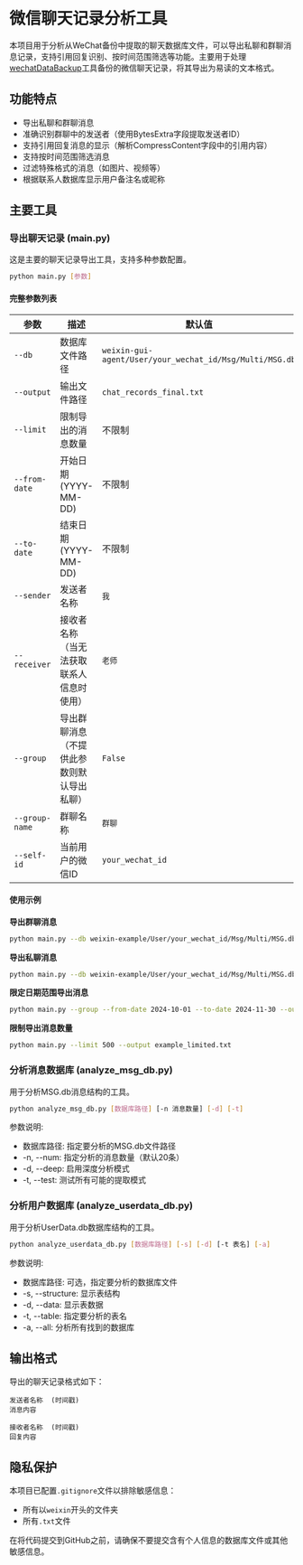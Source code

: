 # 微信聊天记录分析工具

本项目用于分析从WeChat备份中提取的聊天数据库文件，可以导出私聊和群聊消息记录，支持引用回复识别、按时间范围筛选等功能。主要用于处理[wechatDataBackup](https://github.com/git-jiadong/wechatDataBackup)工具备份的微信聊天记录，将其导出为易读的文本格式。

## 功能特点

- 导出私聊和群聊消息
- 准确识别群聊中的发送者（使用BytesExtra字段提取发送者ID）
- 支持引用回复消息的显示（解析CompressContent字段中的引用内容）
- 支持按时间范围筛选消息
- 过滤特殊格式的消息（如图片、视频等）
- 根据联系人数据库显示用户备注名或昵称

## 主要工具

### 导出聊天记录 (main.py)

这是主要的聊天记录导出工具，支持多种参数配置。

```bash
python main.py [参数]
```

#### 完整参数列表

| 参数 | 描述 | 默认值 |
|------|------|--------|
| `--db` | 数据库文件路径 | `weixin-gui-agent/User/your_wechat_id/Msg/Multi/MSG.db` |
| `--output` | 输出文件路径 | `chat_records_final.txt` |
| `--limit` | 限制导出的消息数量 | 不限制 |
| `--from-date` | 开始日期 (YYYY-MM-DD) | 不限制 |
| `--to-date` | 结束日期 (YYYY-MM-DD) | 不限制 |
| `--sender` | 发送者名称 | `我` |
| `--receiver` | 接收者名称（当无法获取联系人信息时使用） | `老师` |
| `--group` | 导出群聊消息（不提供此参数则默认导出私聊） | `False` |
| `--group-name` | 群聊名称 | `群聊` |
| `--self-id` | 当前用户的微信ID | `your_wechat_id` |

#### 使用示例

**导出群聊消息**
```bash
python main.py --db weixin-example/User/your_wechat_id/Msg/Multi/MSG.db --output example_group_chat.txt --group
```

**导出私聊消息**
```bash
python main.py --db weixin-example/User/your_wechat_id/Msg/Multi/MSG.db --output example_private_chat.txt
```

**限定日期范围导出消息**
```bash
python main.py --group --from-date 2024-10-01 --to-date 2024-11-30 --output example_oct_nov_chat.txt
```

**限制导出消息数量**
```bash
python main.py --limit 500 --output example_limited.txt
```

### 分析消息数据库 (analyze_msg_db.py)

用于分析MSG.db消息结构的工具。

```bash
python analyze_msg_db.py [数据库路径] [-n 消息数量] [-d] [-t]
```

参数说明:
- 数据库路径: 指定要分析的MSG.db文件路径
- -n, --num: 指定分析的消息数量（默认20条）
- -d, --deep: 启用深度分析模式
- -t, --test: 测试所有可能的提取模式

### 分析用户数据库 (analyze_userdata_db.py)

用于分析UserData.db数据库结构的工具。

```bash
python analyze_userdata_db.py [数据库路径] [-s] [-d] [-t 表名] [-a]
```

参数说明:
- 数据库路径: 可选，指定要分析的数据库文件
- -s, --structure: 显示表结构
- -d, --data: 显示表数据
- -t, --table: 指定要分析的表名
- -a, --all: 分析所有找到的数据库

## 输出格式

导出的聊天记录格式如下：

```
发送者名称  (时间戳)
消息内容

接收者名称  (时间戳)
回复内容
```

## 隐私保护

本项目已配置`.gitignore`文件以排除敏感信息：
- 所有以`weixin`开头的文件夹
- 所有`.txt`文件

在将代码提交到GitHub之前，请确保不要提交含有个人信息的数据库文件或其他敏感信息。